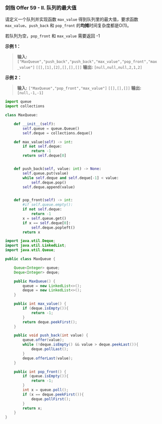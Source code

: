 ### <a herf = "https://leetcode.cn/problems/dui-lie-de-zui-da-zhi-lcof/" target = "_blank"> 剑指 Offer 59 - II. 队列的最大值</a>

请定义一个队列并实现函数 `max_value` 得到队列里的最大值，要求函数`max_value`、`push_back` 和 `pop_front` 的**均摊**时间复杂度都是O(1)。

若队列为空，`pop_front` 和 `max_value` 需要返回 -1

**示例 1：**

> **输入:**
`["MaxQueue","push_back","push_back","max_value","pop_front","max_value"]`
`[[],[1],[2],[],[],[]]`
**输出:** `[null,null,null,2,1,2]`

**示例 2：**

> **输入:**
`["MaxQueue","pop_front","max_value"]`
`[[],[],[]]`
**输出:**`[null,-1,-1]`

```py
import queue
import collections

class MaxQueue:

    def __init__(self):
        self.queue = queue.Queue()
        self.deque = collections.deque()

    def max_value(self) -> int:
        if not self.deque:
            return -1
        return self.deque[0]


    def push_back(self, value: int) -> None:
        self.queue.put(value)
        while self.deque and self.deque[-1] < value:
            self.deque.pop()
        self.deque.append(value)


    def pop_front(self) -> int:
        #if self.queue.empty():
        if not self.deque:
            return -1
        x = self.queue.get()
        if x == self.deque[0]:
            self.deque.popleft()
        return x
```

```java
import java.util.Deque;
import java.util.LinkedList;
import java.util.Queue;

public class MaxQueue {

    Queue<Integer> queue;
    Deque<Integer> deque;

    public MaxQueue() {
        queue = new LinkedList<>();
        deque = new LinkedList<>();
    }

    public int max_value() {
        if (deque.isEmpty()){
            return -1;
        }
        return deque.peekFirst();
    }

    public void push_back(int value) {
        queue.offer(value);
        while (!deque.isEmpty() && value > deque.peekLast()){
            deque.pollLast();
        }
        deque.offerLast(value);
    }

    public int pop_front() {
        if (queue.isEmpty()){
            return -1;
        }
        int x = queue.poll();
        if (x == deque.peekFirst()){
            deque.pollFirst();
        }
        return x;
    }
}
```